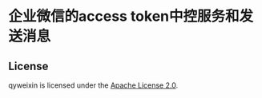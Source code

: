 # 企业微信的access token中控服务和发送消息
 
 
 
## License

qyweixin is licensed under the [Apache License 2.0](https://github.com/lenye/qyweixin/blob/master/LICENSE).